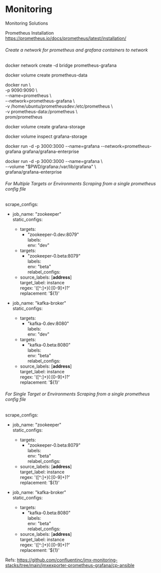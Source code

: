 # Monitoring
Monitoring Solutions

Prometheus Installation <br>
https://prometheus.io/docs/prometheus/latest/installation/

###### Create a network for prometheus and grafana containers to network

docker network create -d bridge prometheus-grafana

docker volume create prometheus-data

docker run \ <br>
    -p 9090:9090 \ <br>
    --name=prometheus \ <br>
    --network=prometheus-grafana \ <br>
    -v /home/ubuntu/prometheusdev:/etc/prometheus \ <br>
    -v prometheus-data:/prometheus \ <br>
    prom/prometheus

docker volume create grafana-storage

docker volume inspect grafana-storage
    
docker run -d -p 3000:3000 --name=grafana --network=prometheus-grafana grafana/grafana-enterprise

docker run -d -p 3000:3000 --name=grafana \ <br>
  --volume "$PWD/grafana:/var/lib/grafana" \ <br>
  grafana/grafana-enterprise

###### For Multiple Targets or Environments Scraping from a single prometheus config file

scrape_configs: <br>
  - job_name: "zookeeper" <br>
    static_configs: <br>
      - targets: <br>
          - "zookeeper-0.dev:8079" <br>
        labels: <br>
          env: "dev" <br>
      - targets: <br>
          - "zookeeper-0.beta:8079" <br>
        labels: <br>
          env: "beta" <br>
    relabel_configs: <br>
      - source_labels: [__address__] <br>
        target_label: instance <br>
        regex: '([^:]+)(:[0-9]+)?' <br>
        replacement: '${1}' <br>

  - job_name: "kafka-broker" <br>
    static_configs: <br>
      - targets: <br>
          - "kafka-0.dev:8080" <br>
        labels: <br>
          env: "dev" <br>
      - targets: <br>
          - "kafka-0.beta:8080" <br>
        labels: <br>
          env: "beta" <br>
    relabel_configs: <br>
      - source_labels: [__address__] <br>
        target_label: instance <br>
        regex: '([^:]+)(:[0-9]+)?' <br>
        replacement: '${1}' <br>

  ###### For Single Target or Environments Scraping from a single prometheus config file      
  
 scrape_configs: <br>
  - job_name: "zookeeper" <br>
    static_configs: <br>
      - targets: <br>
          - "zookeeper-0.beta:8079" <br>
        labels: <br>
          env: "beta" <br>
    relabel_configs: <br>
      - source_labels: [__address__] <br>
        target_label: instance <br>
        regex: '([^:]+)(:[0-9]+)?' <br>
        replacement: '${1}' <br>

  - job_name: "kafka-broker" <br>
    static_configs: <br>
      - targets: <br>
          - "kafka-0.beta:8080" <br>
        labels: <br>
          env: "beta" <br>
    relabel_configs: <br>
      - source_labels: [__address__] <br>
        target_label: instance <br>
        regex: '([^:]+)(:[0-9]+)?' <br>
        replacement: '${1}' <br>

  Refs: https://github.com/confluentinc/jmx-monitoring-stacks/tree/main/jmxexporter-prometheus-grafana/cp-ansible
  

